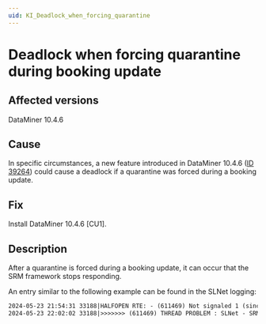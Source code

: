 ```yaml
---
uid: KI_Deadlock_when_forcing_quarantine
---
```


# Deadlock when forcing quarantine during booking update

## Affected versions

DataMiner 10.4.6

## Cause

In specific circumstances, a new feature introduced in DataMiner 10.4.6 ([ID 39264](xref:General_Feature_Release_10.4.6#service--resource-management-queue-will-now-be-skipped-when-processing-setsrmjsonserializableproperties-requests-id_39264)) could cause a deadlock if a quarantine was forced during a booking update.

## Fix

Install DataMiner 10.4.6 [CU1].<!-- RN 39755 -->

## Description

After a quarantine is forced during a booking update, it can occur that the SRM framework stops responding.

An entry similar to the following example can be found in the SLNet logging:

```txt
2024-05-23 21:54:31 33188|HALFOPEN RTE: - (611469) Not signaled 1 (since 1899-12-30 00:00:00): SLNet - SRM event thread for booking with id a1fbcb55-5c6c-4a35-8fad-cd4e73e1ccf2 [pid 114796 - thread 133] in Process: SLNet for Thread: SRM event thread for booking with id a1fbcb55-5c6c-4a35-8fad-cd4e73e1ccf2 notificationID created: 50393
2024-05-23 22:02:02 33188|>>>>>>> (611469) THREAD PROBLEM : SLNet - SRM event thread for booking with id a1fbcb55-5c6c-4a35-8fad-cd4e73e1ccf2 [pid 114796 - thread 133]
```
